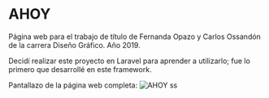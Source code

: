 # AHOY
 Página web para el trabajo de título de Fernanda Opazo y Carlos Ossandón de la carrera Diseño Gráfico. Año 2019.
 
Decidí realizar este proyecto en Laravel para aprender a utilizarlo; fue lo primero que desarrollé en este framework.

Pantallazo de la página web completa:
![AHOY ss](https://github.com/Val-Voi/AHOY/assets/153869765/04a2e84b-cbd4-4a02-8a9a-a2f4f18d0797)
